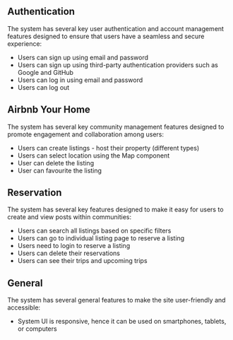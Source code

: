 ## **Authentication**

The system has several key user authentication and account management features designed to ensure that users have a seamless and secure experience:

- Users can sign up using email and password
- Users can sign up using third-party authentication providers such as Google and GitHub
- Users can log in using email and password
- Users can log out

## **Airbnb Your Home**

The system has several key community management features designed to promote engagement and collaboration among users:

- Users can create listings - host their property (different types)
- Users can select location using the Map component
- User can delete the listing
- User can favourite the listing

## **Reservation**

The system has several key features designed to make it easy for users to create and view posts within communities:

- Users can search all listings based on specific filters
- Users can go to individual listing page to reserve a listing
- Users need to login to reserve a listing
- Users can delete their reservations
- Users can see their trips and upcoming trips

## **General**

The system has several general features to make the site user-friendly and accessible:

- System UI is responsive, hence it can be used on smartphones, tablets, or computers
